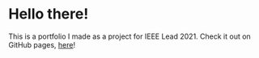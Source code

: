 # Hello there!
This is a portfolio I made as a project for IEEE Lead 2021.
Check it out on GitHub pages, [here](https://naman1601.github.io/lead-portfolio/)!